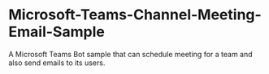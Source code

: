 # Microsoft-Teams-Channel-Meeting-Email-Sample
A Microsoft Teams Bot sample that can schedule meeting for a team and also send emails to its users.
